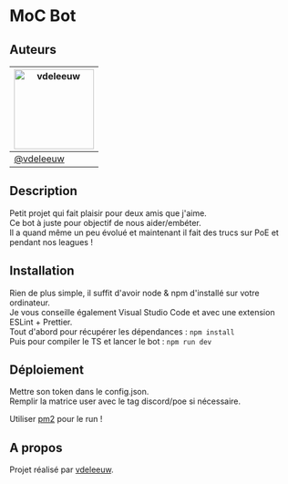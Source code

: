 # MoC Bot

## Auteurs

| [<img alt="vdeleeuw" src="https://avatars0.githubusercontent.com/u/17699276" width="140">](https://github.com/vdeleeuw) |
| --- |
| [@vdeleeuw](https://github.com/vdeleeuw) |

## Description

Petit projet qui fait plaisir pour deux amis que j'aime.  
Ce bot à juste pour objectif de nous aider/embéter.  
Il a quand même un peu évolué et maintenant il fait des trucs sur PoE et pendant nos leagues !

## Installation

Rien de plus simple, il suffit d'avoir node & npm d'installé sur votre ordinateur.  
Je vous conseille également Visual Studio Code et avec une extension ESLint + Prettier.  
Tout d'abord pour récupérer les dépendances : `npm install`  
Puis pour compiler le TS et lancer le bot : `npm run dev`

## Déploiement

Mettre son token dans le config.json.  
Remplir la matrice user avec le tag discord/poe si nécessaire.

Utiliser [pm2](https://medium.com/@aunnnn/automate-digitalocean-deployment-for-node-js-with-git-and-pm2-67a3cfa7a02b) pour le run !

## A propos

Projet réalisé par [vdeleeuw](https://github.com/vdeleeuw).
